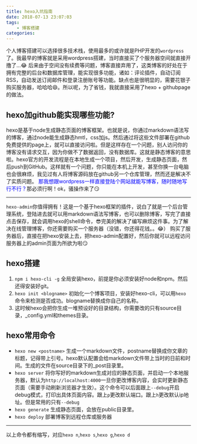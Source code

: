 ```yaml
---
title: hexo入坑指南
date: 2018-07-13 23:07:03
tags:
    - 博客搭建
categories:
---
```

个人博客搭建可以选择很多技术栈，使用最多的或许就是PHP开发的`wordpress`了。我最早的博客就是采用wordpress搭建，当时直接买了个服务器空间就直接开撸了...😂 后来由于空间没有续费等问题，博客直接弃用了，这类博客的好处在于拥有完整的后台和数据库管理，能实现很多功能，诸如：评论插件，自动订阅RSS，自动发送订阅邮件和登录注册账号等功能。缺点也是很明显的，需要花银子购买服务器，哈哈哈😄。所以呢，为了省钱，我就直接采用了hexo + githubpage的做法。

## hexo加github能实现哪些功能?
hexo是基于node生成静态页面的博客框架。也就是说，你通过markdown语法写的博客，通过node能生成静态hmtl，css加js。然后通过将这些文件部署在github免费提供的page上，就可以直接访问啦。但是这样存在一个问题，别人访问你的博客没有请求交互，因为你做不了数据返回，没有数据库。这就是静态博客的意思啦。hexo官方的开发流程是在本地生成一个项目，然后开发，生成静态页面，然后push到GitHub。这样就有一个问题，你只能在本机上开发，甚至你换一台电脑也会很麻烦，我见过有人将博客源码放在github另一个仓库管理，然而还是解决不了实质问题。
<span style="color:blue">那我想跟wordpress一样直接登陆个网站就能写博客，随时随地写行不行？</span>那必须行啊！ok，骚操作来了:smirk:

---

`hexo-admin`你值得拥有！这是一个基于hexo框架的插件，说白了就是一个后台管理系统，登陆进去就可以用markdown语法写博客，也可以删除博客，写完了直接点击保存，就会调用hexo的shell命令，:sunglasses:完美的解决了编写麻烦这件事。为了解决在线管理博客，你还需要购买一个服务器（没错，你还得花钱。。:joy:）
购买了服务器后，直接在把hexo安装上去，把hexo-admin配置好，然后你就可以远程访问服务器上的admin页面为所欲为啦:smirk:

## hexo搭建
1. `npm i hexo-cli -g` 全局安装hexo，前提是你必须安装好node和npm。然后还得安装好git。
2. `hexo init <blogname>` 初始化一个博客项目，安装好hexo-cli，可以用`hexo`命令来检测是否成功。blogname替换成你自己的名称。
3. 这时候hexo会把你生成一堆预设好的目录结构，你需要改的只有source目录，_config.yml和themes目录。

## hexo常用命令
* `hexo new <postname>` 生成一个markdown文件，postname替换成你文章的标题，记得带上引号。hexo默认配置会给markdown文件带上当时的日前和时间。生成的文件在source目录下的_post目录里。
* `hexo server` 将你写好的markdown生成对应的静态页面，并启动一个本地服务器，默认为`http://localhost:4000`一旦你更改博客内容，会实时更新静态页面（需要手动刷新浏览器才生效）。这个命令可以后面跟上`--debug`开启debug模式，打印出具体页面内容。跟上`p`更改默认端口。跟上`h`更改默认ip地址。但是常用的只有`--debug`
* `hexo generate` 生成静态页面，会放在public目录里。
* `hexo deploy` 部署博客到远程仓库或服务器

---

以上命令都有缩写，对应`hexo n`,`hexo s`,`hexo g`,`hexo d`